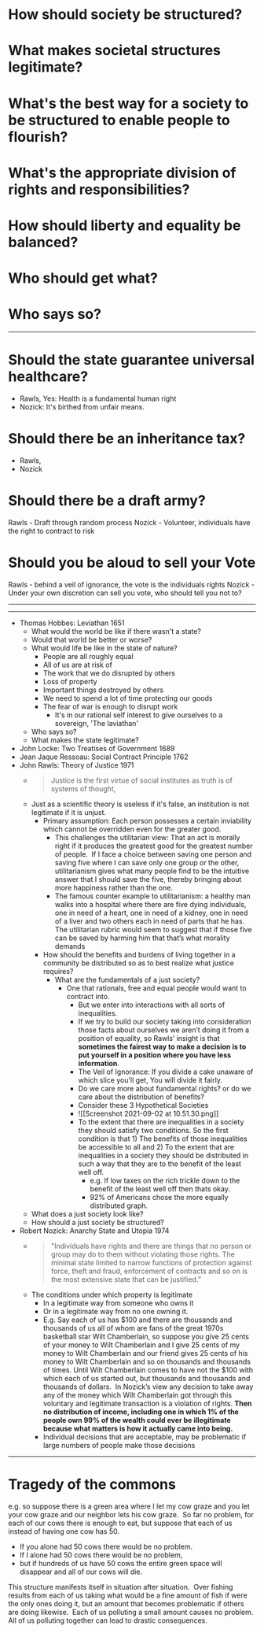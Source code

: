 # How should society be structured?
# What makes societal structures legitimate?
# What's the best way for a society to be structured to enable people to flourish?

# What's the appropriate division of rights and responsibilities?
# How should liberty and equality be balanced?

# Who should get what?
# Who says so?

---

# Should the state guarantee universal healthcare?
- Rawls, Yes: Health is a fundamental human right
- Nozick: It's birthed from unfair means.
# Should there be an inheritance tax?
- Rawls, 
- Nozick
# Should there be a draft army?
Rawls - Draft through random process 
Nozick - Volunteer, individuals have the right to contract to risk
# Should you be aloud to sell your Vote
Rawls - behind a veil of ignorance, the vote is the individuals rights
Nozick - Under your own discretion can sell you vote, who should tell you not to? 

---

---

- Thomas Hobbes: Leviathan 1651
	- What would the world be like if there wasn't a state?
	- Would that world be better or worse?
	- What would life be like in the state of nature?
		- People are all roughly equal
		- All of us are at risk of 
		- The work that we do disrupted by others
		- Loss of property
		- Important things destroyed by others 
		- We need to spend a lot of time protecting our goods
		- The fear of war is enough to disrupt work
			- It's in our rational self interest to give ourselves to a sovereign, 'The laviathan'
	- Who says so?
	- What makes the state legitimate?
- John Locke: Two Treatises of Government 1689
- Jean Jaque Ressoau: Social Contract Principle 1762
- John Rawls: Theory of Justice 1971
	- > Justice is the first virtue of social institutes as truth is of systems of thought, 
	- Just as a scientific theory is useless if it's false, an institution is not legitimate if it is unjust.
		- Primary assumption: Each person possesses a certain inviability which cannot be overridden even for the greater good.
			- This challenges the utilitarian view: That an act is morally right if it produces the greatest good for the greatest number of people.  If I face a choice between saving one person and saving five where I can save only one group or the other, utilitarianism gives what many people find to be the intuitive answer that I should save the five, thereby bringing about more happiness rather than the one.
			- The famous counter example to utilitarianism: a healthy man walks into a hospital where there are five dying individuals, one in need of a heart, one in need of a kidney, one in need of a liver and two others each in need of parts that he has.  The utilitarian rubric would seem to suggest that if those five can be saved by harming him that that’s what morality demands
		- How should the benefits and burdens of living together in a community be distributed so as to best realize what justice requires?
			- What are the fundamentals of a just society?
				- One that rationals, free and equal people would want to contract into.
					- But we enter into interactions with all sorts of inequalities. 
					- If we try to build our society taking into consideration those facts about ourselves we aren’t doing it from a position of equality, so Rawls’ insight is that **sometimes the fairest way to make a decision is to put yourself in a position where you have less information**.
					- The Veil of Ignorance: If you divide a cake unaware of which slice you'll get, You will divide it fairly.
					- Do we care more about fundamental rights? or do we care about the distribution of benefits?
					- Consider these 3 Hypothetical Societies
					-  ![[Screenshot 2021-09-02 at 10.51.30.png]]
					- To the extent that there are inequalities in a society they should satisfy two conditions. So the first condition is that 1) The benefits of those inequalities be accessible to all and 2) To the extent that are inequalities in a society they should be distributed in such a way that they are to the benefit of the least well off. 
						- e.g. If low taxes on the rich trickle down to the benefit of the least well off then thats okay. 
						- 92% of Americans chose the more equally distributed graph. 
	- What does a just society look like?
	- How should a just society be structured?
- Robert Nozick: Anarchy State and Utopia 1974
	- > "Individuals have rights and there are things that no person or group may do to them without violating those rights. The minimal state limited to narrow functions of protection against force, theft and fraud, enforcement of contracts and so on is the most extensive state that can be justified.”
	- The conditions under which property is legitimate
		- In a legitimate way from someone who owns it 
		- Or in a legitimate way from no one owning it. 
		- E.g. Say each of us has $100 and there are thousands and thousands of us all of whom are fans of the great 1970s basketball star Wilt Chamberlain, so suppose you give 25 cents of your money to Wilt Chamberlain and I give 25 cents of my money to Wilt Chamberlain and our friend gives 25 cents of his money to Wilt Chamberlain and so on thousands and thousands of times. Until Wilt Chamberlain comes to have not the $100 with which each of us started out, but thousands and thousands and thousands of dollars.  In Nozick’s view any decision to take away any of the money which Wilt Chamberlain got through this voluntary and legitimate transaction is a violation of rights. **Then no distribution of income, including one in which 1% of the people own 99% of the wealth could ever be illegitimate because what matters is how it actually came into being.**
		- Individual decisions that are acceptable, may be problematic if large numbers of people make those decisions


--- 

# Tragedy of the commons
e.g. so suppose there is a green area where I let my cow graze and you let your cow graze and our neighbor lets his cow graze.  So far no problem, for each of our cows there is enough to eat, but suppose that each of us instead of having one cow has 50.

- If you alone had 50 cows there would be no problem. 
- If I alone had 50 cows there would be no problem, 
- but if hundreds of us have 50 cows the entire green space will disappear and all of our cows will die.  

This structure manifests itself in situation after situation.  Over fishing results from each of us taking what would be a fine amount of fish if were the only ones doing it, but an amount that becomes problematic if others are doing likewise.  Each of us polluting a small amount causes no problem.  All of us polluting together can lead to drastic consequences.

